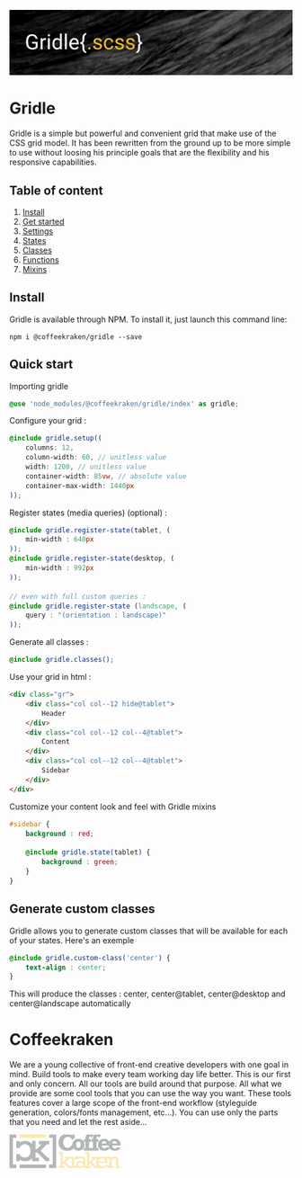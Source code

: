 ![Gridle](.resources/gridle-head.png)

# Gridle

Gridle is a simple but powerful and convenient grid that make use of the CSS grid model. It has been rewritten from the ground up to be more simple to use without loosing his principle goals that are the flexibility and his responsive capabilities.

## Table of content

1. [Install](#install)
2. [Get started](doc/00.get-started.md)
3. [Settings](doc/02.settings.md)
4. [States](doc/02.states.md)
5. [Classes](doc/03.classes.md)
6. [Functions](doc/04.functions.md)
7. [Mixins](doc/05.mixins.md)

<a id="readme-install"></a>
## Install

Gridle is available through NPM. To install it, just launch this command line:

```
npm i @coffeekraken/gridle --save
```

## Quick start

Importing gridle

```scss
@use 'node_modules/@coffeekraken/gridle/index' as gridle;
```

Configure your grid :

```scss
@include gridle.setup((
	columns: 12,
	column-width: 60, // unitless value
	width: 1200, // unitless value
	container-width: 85vw, // absolute value
	container-max-width: 1440px
));
```

Register states (media queries) (optional) :

```scss
@include gridle.register-state(tablet, (
	min-width : 640px
));
@include gridle.register-state(desktop, (
	min-width : 992px
));

// even with full custom queries :
@include gridle.register-state (landscape, (
	query : "(orientation : landscape)"
));
```

Generate all classes :

```scss
@include gridle.classes();
```

Use your grid in html :

```html
<div class="gr">
	<div class="col col--12 hide@tablet">
		Header
	</div>
	<div class="col col--12 col--4@tablet">
		Content
	</div>
	<div class="col col--12 col--4@tablet">
		Sidebar
	</div>
</div>
```

Customize your content look and feel with Gridle mixins

```scss
#sidebar {
	background : red;

	@include gridle.state(tablet) {
		background : green;
	}
}
```

## Generate custom classes

Gridle allows you to generate custom classes that will be available for each of your states. Here's an exemple

```scss
@include gridle.custom-class('center') {
	text-align : center;
}
```

This will produce the classes : center, center@tablet, center@desktop and center@landscape automatically

# Coffeekraken

We are a young collective of front-end creative developers with one goal in mind. Build tools to make every team working day life better. This is our first and only concern. All our tools are build around that purpose.
All what we provide are some cool tools that you can use the way you want. These tools features cover a large scope of the front-end workflow (styleguide generation, colors/fonts management, etc...). You can use only the parts that you need and let the rest aside...

[![Coffeekraken](.resources/coffeekraken-logo.jpg)](https://coffeekraken.io)
